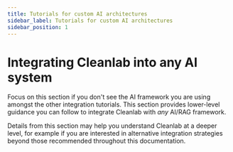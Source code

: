 ```yaml
---
title: Tutorials for custom AI architectures
sidebar_label: Tutorials for custom AI architectures
sidebar_position: 1
---
```


# Integrating Cleanlab into any AI system

Focus on this section if you don't see the AI framework you are using amongst the other integration tutorials. This section provides lower-level guidance you can follow to integrate Cleanlab with _any_ AI/RAG framework.

Details from this section may help you understand Cleanlab at a deeper level, for example if you are interested in alternative integration strategies beyond those recommended throughout this documentation.
